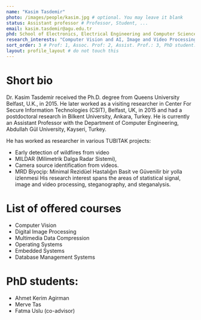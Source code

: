 ```yaml
---
name: "Kasim Tasdemir"
photo: /images/people/kasim.jpg # optional. You may leave it blank 
status: Assistant professor # Professor, Student, ... 
email: kasim.tasdemir@agu.edu.tr
phd: School of Electronics, Electrical Engineering and Computer Science, Queen's University Belfast, UK, 2015 # optional. You may leave it blank
research_interests: "Computer Vision and AI, Image and Video Processing, Image - Video Compression"
sort_order: 3 # Prof: 1, Assoc. Prof: 2, Assist. Prof.: 3, PhD student: 4, MSc student: 5, Undergrad student: 6
layout: profile_layout # do not touch this
---
```

# Short bio
Dr. Kasim Tasdemir received the Ph.D. degree from Queens University Belfast, U.K., in 2015. He later worked as a visiting researcher in Center For Secure Information Technologies (CSIT), Belfast,
UK, in 2015 and had a postdoctoral research in Bilkent University, Ankara, Turkey. He is currently an Assistant Professor with the Department of Computer Engineering, Abdullah Gül University, Kayseri, Turkey. 

He has worked as researcher in various TUBITAK projects:
* Early detection of wildfires from video
* MILDAR (Milimetrik Dalga Radar Sistemi), 
* Camera source identification from videos.
* MRD Biyoçip: Minimal Rezidüel Hastalığın Basit ve Güvenilir bir yolla izlenmesi
His research interest spans the areas of statistical signal, image and video processing, steganography, and steganalysis. 


# List of offered courses
* Computer Vision
* Digital Image Processing
* Multimedia Data Compression
* Operating Systems
* Embedded Systems
* Database Management Systems

# PhD students:
* Ahmet Kerim Agirman
* Merve Tas
* Fatma Uslu (co-advisor)



